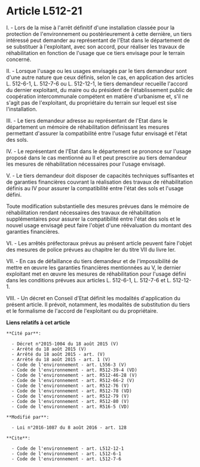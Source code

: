 # Article L512-21

I. - Lors de la mise à l'arrêt définitif d'une installation classée pour la protection de l'environnement ou postérieurement
à cette dernière, un tiers intéressé peut demander au représentant de l'Etat dans le département de se substituer à
l'exploitant, avec son accord, pour réaliser les travaux de réhabilitation en fonction de l'usage que ce tiers envisage pour
le terrain concerné. 

II. - Lorsque l'usage ou les usages envisagés par le tiers demandeur sont d'une autre nature que ceux définis, selon le cas,
en application des articles L. 512-6-1, L. 512-7-6 ou L. 512-12-1, le tiers demandeur recueille l'accord du dernier
exploitant, du maire ou du président de l'établissement public de coopération intercommunale compétent en matière d'urbanisme
et, s'il ne s'agit pas de l'exploitant, du propriétaire du terrain sur lequel est sise l'installation. 

III. - Le tiers demandeur adresse au représentant de l'Etat dans le département un mémoire de réhabilitation définissant les
mesures permettant d'assurer la compatibilité entre l'usage futur envisagé et l'état des sols. 

IV. - Le représentant de l'Etat dans le département se prononce sur l'usage proposé dans le cas mentionné au II et peut
prescrire au tiers demandeur les mesures de réhabilitation nécessaires pour l'usage envisagé. 

V. - Le tiers demandeur doit disposer de capacités techniques suffisantes et de garanties financières couvrant la réalisation
des travaux de réhabilitation définis au IV pour assurer la compatibilité entre l'état des sols et l'usage défini. 

Toute modification substantielle des mesures prévues dans le mémoire de réhabilitation rendant nécessaires des travaux de
réhabilitation supplémentaires pour assurer la compatibilité entre l'état des sols et le nouvel usage envisagé peut faire
l'objet d'une réévaluation du montant des garanties financières. 

VI. - Les arrêtés préfectoraux prévus au présent article peuvent faire l'objet des mesures de police prévues au chapitre Ier
du titre VII du livre Ier. 

VII. - En cas de défaillance du tiers demandeur et de l'impossibilité de mettre en œuvre les garanties financières
mentionnées au V, le dernier exploitant met en œuvre les mesures de réhabilitation pour l'usage défini dans les conditions
prévues aux articles L. 512-6-1, L. 512-7-6 et L. 512-12-1. 

VIII. - Un décret en Conseil d'Etat définit les modalités d'application du présent article. Il prévoit, notamment, les
modalités de substitution du tiers et le formalisme de l'accord de l'exploitant ou du propriétaire.

**Liens relatifs à cet article**

	**Cité par**:

	  - Décret n°2015-1004 du 18 août 2015 (V)
	  - Arrêté du 18 août 2015 (V)
	  - Arrêté du 18 août 2015 - art. (V)
	  - Arrêté du 18 août 2015 - art. 1 (V)
	  - Code de l'environnement - art. L556-3 (V)
	  - Code de l'environnement - art. R512-39-4 (VD)
	  - Code de l'environnement - art. R512-46-28 (V)
	  - Code de l'environnement - art. R512-66-2 (V)
	  - Code de l'environnement - art. R512-76 (V)
	  - Code de l'environnement - art. R512-78 (VD)
	  - Code de l'environnement - art. R512-79 (V)
	  - Code de l'environnement - art. R512-80 (V)
	  - Code de l'environnement - art. R516-5 (VD)

	**Modifié par**:

	  - Loi n°2016-1087 du 8 août 2016 - art. 128

	**Cite**:

	  - Code de l'environnement - art. L512-12-1
	  - Code de l'environnement - art. L512-6-1
	  - Code de l'environnement - art. L512-7-6
